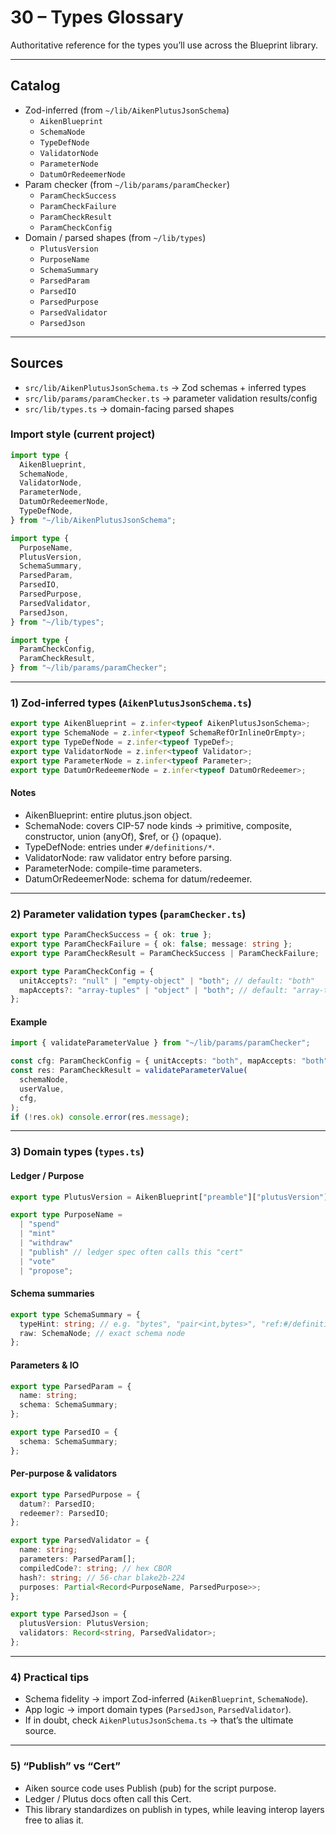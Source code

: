 # 30 – Types Glossary

Authoritative reference for the types you’ll use across the Blueprint library.

---

## Catalog

- Zod-inferred (from `~/lib/AikenPlutusJsonSchema`)
  - `AikenBlueprint`
  - `SchemaNode`
  - `TypeDefNode`
  - `ValidatorNode`
  - `ParameterNode`
  - `DatumOrRedeemerNode`
- Param checker (from `~/lib/params/paramChecker`)
  - `ParamCheckSuccess`
  - `ParamCheckFailure`
  - `ParamCheckResult`
  - `ParamCheckConfig`
- Domain / parsed shapes (from `~/lib/types`)
  - `PlutusVersion`
  - `PurposeName`
  - `SchemaSummary`
  - `ParsedParam`
  - `ParsedIO`
  - `ParsedPurpose`
  - `ParsedValidator`
  - `ParsedJson`

---

## Sources

- `src/lib/AikenPlutusJsonSchema.ts` → Zod schemas + inferred types
- `src/lib/params/paramChecker.ts` → parameter validation results/config
- `src/lib/types.ts` → domain-facing parsed shapes

### Import style (current project)

```ts
import type {
  AikenBlueprint,
  SchemaNode,
  ValidatorNode,
  ParameterNode,
  DatumOrRedeemerNode,
  TypeDefNode,
} from "~/lib/AikenPlutusJsonSchema";

import type {
  PurposeName,
  PlutusVersion,
  SchemaSummary,
  ParsedParam,
  ParsedIO,
  ParsedPurpose,
  ParsedValidator,
  ParsedJson,
} from "~/lib/types";

import type {
  ParamCheckConfig,
  ParamCheckResult,
} from "~/lib/params/paramChecker";
```

---

### 1) Zod-inferred types (`AikenPlutusJsonSchema.ts`)

```ts
export type AikenBlueprint = z.infer<typeof AikenPlutusJsonSchema>;
export type SchemaNode = z.infer<typeof SchemaRefOrInlineOrEmpty>;
export type TypeDefNode = z.infer<typeof TypeDef>;
export type ValidatorNode = z.infer<typeof Validator>;
export type ParameterNode = z.infer<typeof Parameter>;
export type DatumOrRedeemerNode = z.infer<typeof DatumOrRedeemer>;
```

#### Notes

- AikenBlueprint: entire plutus.json object.
- SchemaNode: covers CIP-57 node kinds → primitive, composite, constructor, union (anyOf), $ref, or {} (opaque).
- TypeDefNode: entries under `#/definitions/*`.
- ValidatorNode: raw validator entry before parsing.
- ParameterNode: compile-time parameters.
- DatumOrRedeemerNode: schema for datum/redeemer.

---

### 2) Parameter validation types (`paramChecker.ts`)

```ts
export type ParamCheckSuccess = { ok: true };
export type ParamCheckFailure = { ok: false; message: string };
export type ParamCheckResult = ParamCheckSuccess | ParamCheckFailure;

export type ParamCheckConfig = {
  unitAccepts?: "null" | "empty-object" | "both"; // default: "both"
  mapAccepts?: "array-tuples" | "object" | "both"; // default: "array-tuples"
};
```

#### Example

```ts
import { validateParameterValue } from "~/lib/params/paramChecker";

const cfg: ParamCheckConfig = { unitAccepts: "both", mapAccepts: "both" };
const res: ParamCheckResult = validateParameterValue(
  schemaNode,
  userValue,
  cfg,
);
if (!res.ok) console.error(res.message);
```

---

### 3) Domain types (`types.ts`)

#### Ledger / Purpose

```ts
export type PlutusVersion = AikenBlueprint["preamble"]["plutusVersion"];

export type PurposeName =
  | "spend"
  | "mint"
  | "withdraw"
  | "publish" // ledger spec often calls this "cert"
  | "vote"
  | "propose";
```

#### Schema summaries

```ts
export type SchemaSummary = {
  typeHint: string; // e.g. "bytes", "pair<int,bytes>", "ref:#/definitions/Foo"
  raw: SchemaNode; // exact schema node
};
```

#### Parameters & IO

```ts
export type ParsedParam = {
  name: string;
  schema: SchemaSummary;
};

export type ParsedIO = {
  schema: SchemaSummary;
};
```

#### Per-purpose & validators

```ts
export type ParsedPurpose = {
  datum?: ParsedIO;
  redeemer?: ParsedIO;
};

export type ParsedValidator = {
  name: string;
  parameters: ParsedParam[];
  compiledCode?: string; // hex CBOR
  hash?: string; // 56-char blake2b-224
  purposes: Partial<Record<PurposeName, ParsedPurpose>>;
};

export type ParsedJson = {
  plutusVersion: PlutusVersion;
  validators: Record<string, ParsedValidator>;
};
```

---

### 4) Practical tips

- Schema fidelity → import Zod-inferred (`AikenBlueprint`, `SchemaNode`).
- App logic → import domain types (`ParsedJson`, `ParsedValidator`).
- If in doubt, check `AikenPlutusJsonSchema.ts` → that’s the ultimate source.

---

### 5) “Publish” vs “Cert”

- Aiken source code uses Publish (pub) for the script purpose.
- Ledger / Plutus docs often call this Cert.
- This library standardizes on publish in types, while leaving interop layers free to alias it.
